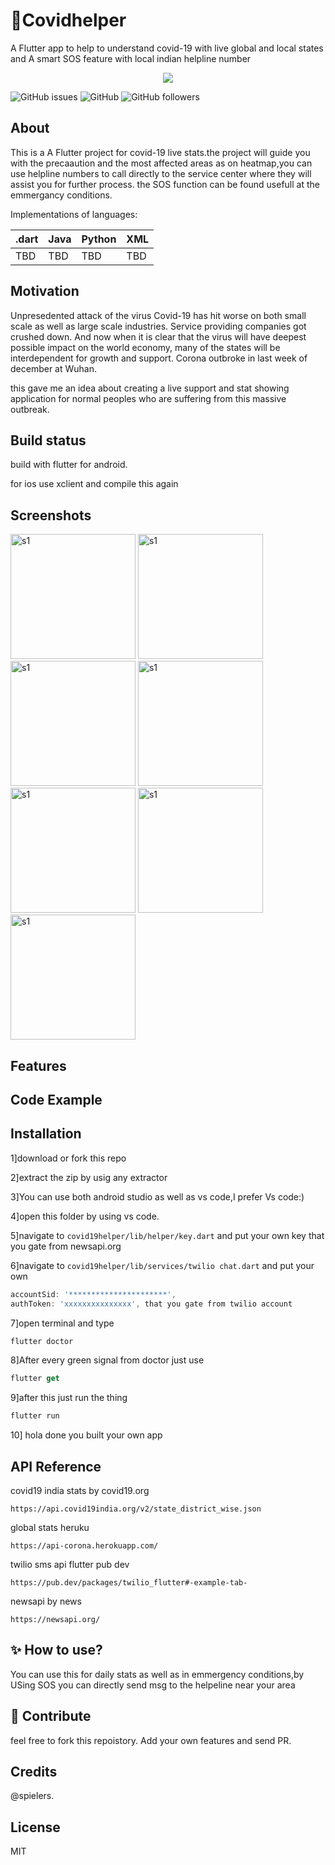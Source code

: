 # 👋Covidhelper

A Flutter app to help to understand covid-19 with live global and local states and A smart SOS feature with local indian helpline number

<p align="center">
  <a href="https://www.paypal.me/gamitics">
    <img src="https://img.shields.io/badge/Donate-PayPal-blue.svg?style=for-the-badge">
  </a>

</p>

![GitHub issues](https://img.shields.io/github/issues-raw/spielers/covidhelper)
![GitHub](https://img.shields.io/github/license/spielers/covidhelper)
![GitHub followers](https://img.shields.io/github/followers/spielers?label=FOLLOW&style=social)

## About

This is a A Flutter project for covid-19 live stats.the project will guide you with the precaaution and the most affected areas as on heatmap,you can use helpline numbers to call directly to the service center where they will assist you for further process. the SOS function can be found usefull at the emmergancy conditions.

Implementations of languages:

| .dart | Java | Python | XML |  
| :---  | :--- | :----- | :-- | 
| TBD   | TBD  | TBD    | TBD | 

## Motivation

Unpresedented attack of the virus Covid-19 has hit worse on both small scale as well as large scale industries. Service providing companies got crushed down. And now when it is clear that the virus will have deepest possible impact on the world economy, many of the states will be interdependent for growth and support.
Corona outbroke in last week of december at Wuhan. 

this gave me an idea about creating a live support and stat showing application for normal peoples who are suffering from this massive outbreak.

## Build status

build with flutter for android.

for ios use xclient and compile this again

## Screenshots

<p>
<img src="https://github.com/spielers/covidhelper/blob/master/assests/a (1).png" alt="s1" width="200">
<img src="https://github.com/spielers/covidhelper/blob/master/assests/a (2).png" alt="s1" width="200">
<img src="https://github.com/spielers/covidhelper/blob/master/assests/a (3).png" alt="s1" width="200">
<img src="https://github.com/spielers/covidhelper/blob/master/assests/a (4).png" alt="s1" width="200">
<img src="https://github.com/spielers/covidhelper/blob/master/assests/a (5).png" alt="s1" width="200">
<img src="https://github.com/spielers/covidhelper/blob/master/assests/a (6).png" alt="s1" width="200">
<img src="https://github.com/spielers/covidhelper/blob/master/assests/a (7).png" alt="s1" width="200">
</p>

## Features


## Code Example


## Installation

1]download or fork this repo

2]extract the zip by usig any extractor

3]You can use both android studio as well as vs code,I prefer Vs code:)

4]open this folder by using vs code.

5]navigate to  `covid19helper/lib/helper/key.dart`  and put your own key that you gate from newsapi.org

6]navigate to `covid19helper/lib/services/twilio chat.dart`  and put your own 

```dart
accountSid: '**********************',
authToken: 'xxxxxxxxxxxxxxx', that you gate from twilio account 

```

7]open terminal and type

```dart
flutter doctor
```

8]After every green signal from doctor just use

```dart
flutter get

```

9]after this just run the thing

```dart
flutter run

```

10] hola done you built your own app


## API Reference

covid19 india stats by covid19.org

`https://api.covid19india.org/v2/state_district_wise.json`

global stats heruku

`https://api-corona.herokuapp.com/`

twilio sms api flutter pub dev

`https://pub.dev/packages/twilio_flutter#-example-tab-`

newsapi by news

`https://newsapi.org/`

## ✨ How to use?

You can use this for daily stats as well as in emmergency conditions,by USing SOS you can directly send msg to the helpeline near your area

## 🤝 Contribute

feel free to fork this repoistory.
Add your own features and send PR.

## Credits

@spielers.

## License

MIT
